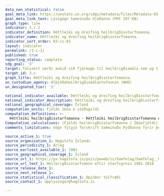 ```yaml
---
data_non_statistical: false
goal_meta_link: https://unstats.un.org/sdgs/metadata/files/Metadata-03-0C-01.pdf
goal_meta_link_text: Lýsigögn Sameinuðu Þjóðanna (PDF 207 KB)
graph_type: line
indicator: 3.c.1
indicator_definition: Þéttleiki og dreifing heilbrigðisstarfsmanna.
indicator_name: Þéttleiki og dreifing heilbrigðisstarfsmanna.
indicator_sort_order: 03-cc-01
layout: indicator
permalink: /3-c-1/
published: true
reporting_status: complete
sdg_goal: '3'
target: Talsvert verði aukið við fjármagn til heilbrigðismála sem og til nýliðunar, þróunar og þjálfunar og til að halda í heilbrigðisstarfsfólk í þróunarlöndum, einkum þeim sem eru skemmst á veg komin og þeim sem eru smáeyríki.  
target_id: 3.c
graph_title: Þéttleiki og dreifing heilbrigðisstarfsmanna.
un_custodian_agency: Alþjóðaheilbrigðismálastofnunin (WHO)
un_designated_tier: '1'

national_indicator_available: Þéttleiki og dreifing heilbrigðisstarfsmanna.
national_indicator_description: Þéttleiki og dreifing heilbrigðisstarfsmanna, þ.m.t. læknar, hjúkrunarfræðingar, tannlæknar og lyfjafræðingar
national_geographical_coverage: Ísland
computation_units: Fjöldi íbúa á stöðugildi
computation_definitions: >-
  Þéttleiki heilbrigðisstarfsmanna - Þéttleiki heilbrigðisstarfsmanna er skilgreindur sem fjöldi heilbrigðisstarfsmanna af gefinni sérhæfingu á hverja 10.000 íbúa
Computation_calculations: (Fjöldi heilbrigðisstarfsmanna / Íbúafjöldi) * 10,000
comments_limitations: Gögn fylgja forskrift Sameinuðu Þjóðanna fyrir þennan mælikvarða. Þessi mælikvarði var fundinn í samstarfi við sérfræðinga á þessu sviði.

source_active_1: true
source_organisation_1: Hagstofa Íslands
source_periodicity_1: Árleg
source_earliest_available_1: 1981
source_geographical_coverage_1: Ísland 
source_url_1: https://px.hagstofa.is/pxis/pxweb/is/Samfelag/Samfelag__heilbrigdismal__heilbrigdisthjonusta/HEI04101.px
source_url_text_1: Heilbrigðisstarfsmenn eftir starfsgrein 1981-2018
source_release_date_1: 
source_next_release_1: 
source_statistical_classification_1: Opinber tölfræði
source_contact_1: upplysingar@hagstofa.is

---
```

